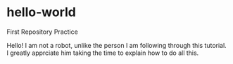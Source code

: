 # hello-world
First Repository Practice

Hello! I am not a robot, unlike the person I am following through this tutorial. I greatly apprciate him taking the time to explain how to do all this.
